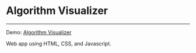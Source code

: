 # Algorithm Visualizer

---
Demo: [Algorithm Visualizer](https://aprest10.github.io/algorithmVisualizer/)

Web app using HTML, CSS, and Javascript.

